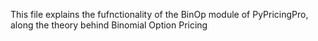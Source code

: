 This file explains the fufnctionality of the BinOp module of PyPricingPro, along the theory behind Binomial Option Pricing 
